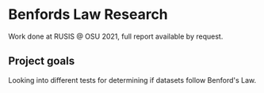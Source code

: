 # Benfords Law Research
Work done at RUSIS @ OSU 2021, full report available by request.

## Project goals
Looking into different tests for determining if datasets follow Benford's Law. 
